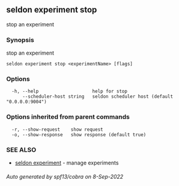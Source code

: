 ## seldon experiment stop

stop an experiment

### Synopsis

stop an experiment

```
seldon experiment stop <experimentName> [flags]
```

### Options

```
  -h, --help                    help for stop
      --scheduler-host string   seldon scheduler host (default "0.0.0.0:9004")
```

### Options inherited from parent commands

```
  -r, --show-request    show request
  -o, --show-response   show response (default true)
```

### SEE ALSO

* [seldon experiment](seldon_experiment.md)	 - manage experiments

###### Auto generated by spf13/cobra on 8-Sep-2022
